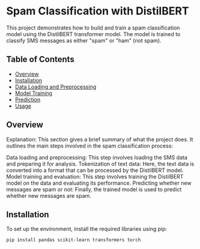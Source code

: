 # Spam Classification with DistilBERT

This project demonstrates how to build and train a spam classification model using the DistilBERT transformer model. The model is trained to classify SMS messages as either "spam" or "ham" (not spam).

## Table of Contents

- [Overview](#overview)
- [Installation](#installation)
- [Data Loading and Preprocessing](#Data-Loading-and-Preprocessing)
- [Model Training](#model-training)
- [Prediction](#prediction)
- [Usage](#usage)


## Overview

Explanation: This section gives a brief summary of what the project does. It outlines the main steps involved in the spam classification process:

Data loading and preprocessing: This step involves loading the SMS data and preparing it for analysis.
Tokenization of text data: Here, the text data is converted into a format that can be processed by the DistilBERT model.
Model training and evaluation: This step involves training the DistilBERT model on the data and evaluating its performance.
Predicting whether new messages are spam or not: Finally, the trained model is used to predict whether new messages are spam.

## Installation

To set up the environment, install the required libraries using pip:

```bash
pip install pandas scikit-learn transformers torch

```

